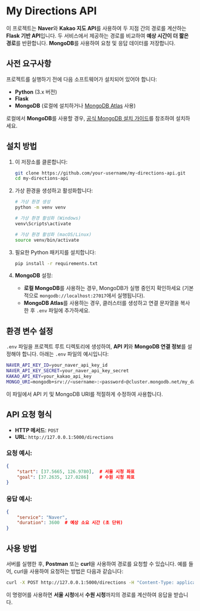 # My Directions API

이 프로젝트는 **Naver**와 **Kakao 지도 API**를 사용하여 두 지점 간의 경로를 계산하는 **Flask 기반 API**입니다. 두 서비스에서 제공하는 경로를 비교하여 **예상 시간이 더 짧은 경로**를 반환합니다. **MongoDB**를 사용하여 요청 및 응답 데이터를 저장합니다.

## 사전 요구사항

프로젝트를 실행하기 전에 다음 소프트웨어가 설치되어 있어야 합니다:

- **Python** (3.x 버전)
- **Flask**
- **MongoDB** (로컬에 설치하거나 [MongoDB Atlas](https://www.mongodb.com/cloud/atlas) 사용)

로컬에서 **MongoDB**를 사용할 경우, [공식 MongoDB 설치 가이드](https://www.mongodb.com/try/download/community)를 참조하여 설치하세요.

## 설치 방법

1. 이 저장소를 클론합니다:

   ```bash
   git clone https://github.com/your-username/my-directions-api.git
   cd my-directions-api
   ```

2. 가상 환경을 생성하고 활성화합니다:

   ```bash
   # 가상 환경 생성
   python -m venv venv

   # 가상 환경 활성화 (Windows)
   venv\Scripts\activate

   # 가상 환경 활성화 (macOS/Linux)
   source venv/bin/activate
   ```

3. 필요한 Python 패키지를 설치합니다:

   ```bash
   pip install -r requirements.txt
   ```

4. **MongoDB** 설정:
   - **로컬 MongoDB**를 사용하는 경우, MongoDB가 실행 중인지 확인하세요 (기본적으로 `mongodb://localhost:27017`에서 실행됩니다).
   - **MongoDB Atlas**를 사용하는 경우, 클러스터를 생성하고 연결 문자열을 복사한 후 `.env` 파일에 추가하세요.

## 환경 변수 설정

`.env` 파일을 프로젝트 루트 디렉토리에 생성하여, **API 키**와 **MongoDB 연결 정보**를 설정해야 합니다. 아래는 `.env` 파일의 예시입니다:

```bash
NAVER_API_KEY_ID=your_naver_api_key_id
NAVER_API_KEY_SECRET=your_naver_api_key_secret
KAKAO_API_KEY=your_kakao_api_key
MONGO_URI=mongodb+srv://<username>:<password>@cluster.mongodb.net/my_database
```

이 파일에서 API 키 및 MongoDB URI를 적절하게 수정하여 사용합니다.

## API 요청 형식

- **HTTP 메서드**: `POST`
- **URL**: `http://127.0.0.1:5000/directions`

### 요청 예시:

```json
{
    "start": [37.5665, 126.9780],  # 서울 시청 좌표
    "goal": [37.2635, 127.0286]    # 수원 시청 좌표
}
```

### 응답 예시:

```json
{
    "service": "Naver",
    "duration": 3600  # 예상 소요 시간 (초 단위)
}
```

## 사용 방법

서버를 실행한 후, **Postman** 또는 **curl**을 사용하여 경로를 요청할 수 있습니다. 예를 들어, curl을 사용하여 요청하는 방법은 다음과 같습니다:

```bash
curl -X POST http://127.0.0.1:5000/directions -H "Content-Type: application/json" -d "{\"start\": [37.5665, 126.9780], \"goal\": [37.2635, 127.0286]}"
```

이 명령어를 사용하면 **서울 시청**에서 **수원 시청**까지의 경로를 계산하여 응답을 받습니다.
